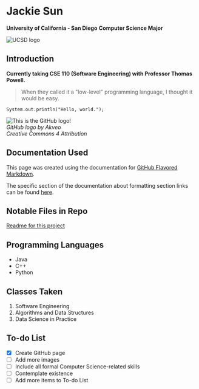 # Jackie Sun
**University of California - San Diego**
**Computer Science Major**

![UCSD logo](https://upload.wikimedia.org/wikipedia/commons/f/f6/UCSD_logo.png)

## Introduction

**Currently taking CSE 110 (Software Engineering) with Professor Thomas Powell.**

> When they called it a "low-level" programming language, I thought it would be easy.

```
System.out.println("Hello, world.");
```

![This is the GitHub logo!](https://cdn.iconscout.com/icon/free/png-256/github-1767765-1502345.png) <br />
*GitHub logo by Akveo* <br />
*Creative Commons 4 Attribution*

## Documentation Used 

This page was created using the documentation for [GitHub Flavored Markdown](https://docs.github.com/en/get-started/writing-on-github/getting-started-with-writing-and-formatting-on-github/basic-writing-and-formatting-syntax).

The specific section of the documentation about formatting section links can be found [here](https://docs.github.com/en/get-started/writing-on-github/getting-started-with-writing-and-formatting-on-github/basic-writing-and-formatting-syntax#section-links).

## Notable Files in Repo
[Readme for this project](/README.md)

## Programming Languages
- Java
- C++
- Python

## Classes Taken
1. Software Engineering
2. Algorithms and Data Structures
3. Data Science in Practice

## To-do List
- [x] Create GitHub page
- [ ] Add more images
- [ ] Include all formal Computer Science-related skills
- [ ] Contemplate existence
- [ ] Add more items to To-do List